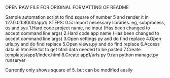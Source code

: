 OPEN RAW FILE FOR ORIGINAL FORMATTING OF README

Sample automation script to find square of number 5 and render it in 127.0.0.1:8000/app1/
STEPS:
0.5: Import necessary libraries. eg, subprocess, os and sys
1.Hard code project name, no input (Has been changed to accept command line args)
2.Hard code app name (Has been changed to accept command line args)
3.Open settings.py and do find replace
4.Open urls.py and do find replace
5.Open views.py and do find replace
6.Access data in htmlFile.txt to get html data needed to be pasted 
7.Create templates/app1/index.html
8.Create app1/urls.py
9.run python manage.py runserver


Currently only shows square of 5. but can be modified easily
